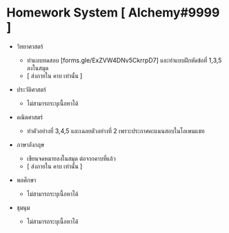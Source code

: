 # Homework System [ Alchemy#9999 ]

- วิทยาศาสตร์

  - ทำแบบทดสอบ [forms.gle/ExZVW4DNv5CkrrpD7] และทำแบบฝึกหัดข้อที่ 1,3,5 ลงในสมุด

  + [ ส่งภายใน คาบ เท่านั้น ]

- ประวัติศาสตร์

  - ไม่สามารถระบุเนื้อหาได้

- คณิตศาสตร์

  - ทำตัวอย่างที่ 3,4,5 และเฉลยตัวอย่างที่ 2 เพราะประกาศคะแนนสอบในโอเพนแชท

- ภาษาอังกฤษ

  - เขียนจดหมายลงในสมุด ต่อจากคาบที่แล้ว

  + [ ส่งภายใน คาบ เท่านั้น ]

- พลศึกษา

  - ไม่สามารถระบุเนื้อหาได้

- ชุมนุม

  - ไม่สามารถระบุเนื้อหาได้
